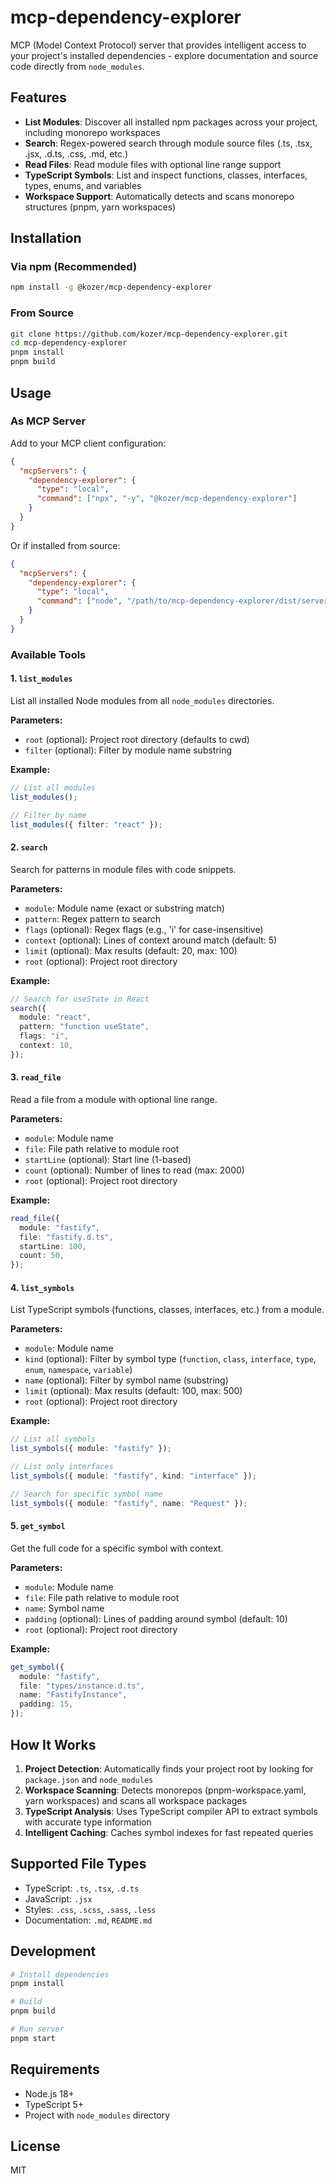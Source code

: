 # mcp-dependency-explorer

MCP (Model Context Protocol) server that provides intelligent access to your project's installed dependencies - explore documentation and source code directly from `node_modules`.

## Features

- **List Modules**: Discover all installed npm packages across your project, including monorepo workspaces
- **Search**: Regex-powered search through module source files (.ts, .tsx, .jsx, .d.ts, .css, .md, etc.)
- **Read Files**: Read module files with optional line range support
- **TypeScript Symbols**: List and inspect functions, classes, interfaces, types, enums, and variables
- **Workspace Support**: Automatically detects and scans monorepo structures (pnpm, yarn workspaces)

## Installation

### Via npm (Recommended)

```bash
npm install -g @kozer/mcp-dependency-explorer
```

### From Source

```bash
git clone https://github.com/kozer/mcp-dependency-explorer.git
cd mcp-dependency-explorer
pnpm install
pnpm build
```

## Usage

### As MCP Server

Add to your MCP client configuration:

```json
{
  "mcpServers": {
    "dependency-explorer": {
      "type": "local",
      "command": ["npx", "-y", "@kozer/mcp-dependency-explorer"]
    }
  }
}
```

Or if installed from source:

```json
{
  "mcpServers": {
    "dependency-explorer": {
      "type": "local",
      "command": ["node", "/path/to/mcp-dependency-explorer/dist/server.js"]
    }
  }
}
```

### Available Tools

#### 1. `list_modules`

List all installed Node modules from all `node_modules` directories.

**Parameters:**

- `root` (optional): Project root directory (defaults to cwd)
- `filter` (optional): Filter by module name substring

**Example:**

```typescript
// List all modules
list_modules();

// Filter by name
list_modules({ filter: "react" });
```

#### 2. `search`

Search for patterns in module files with code snippets.

**Parameters:**

- `module`: Module name (exact or substring match)
- `pattern`: Regex pattern to search
- `flags` (optional): Regex flags (e.g., 'i' for case-insensitive)
- `context` (optional): Lines of context around match (default: 5)
- `limit` (optional): Max results (default: 20, max: 100)
- `root` (optional): Project root directory

**Example:**

```typescript
// Search for useState in React
search({
  module: "react",
  pattern: "function useState",
  flags: "i",
  context: 10,
});
```

#### 3. `read_file`

Read a file from a module with optional line range.

**Parameters:**

- `module`: Module name
- `file`: File path relative to module root
- `startLine` (optional): Start line (1-based)
- `count` (optional): Number of lines to read (max: 2000)
- `root` (optional): Project root directory

**Example:**

```typescript
read_file({
  module: "fastify",
  file: "fastify.d.ts",
  startLine: 100,
  count: 50,
});
```

#### 4. `list_symbols`

List TypeScript symbols (functions, classes, interfaces, etc.) from a module.

**Parameters:**

- `module`: Module name
- `kind` (optional): Filter by symbol type (`function`, `class`, `interface`, `type`, `enum`, `namespace`, `variable`)
- `name` (optional): Filter by symbol name (substring)
- `limit` (optional): Max results (default: 100, max: 500)
- `root` (optional): Project root directory

**Example:**

```typescript
// List all symbols
list_symbols({ module: "fastify" });

// List only interfaces
list_symbols({ module: "fastify", kind: "interface" });

// Search for specific symbol name
list_symbols({ module: "fastify", name: "Request" });
```

#### 5. `get_symbol`

Get the full code for a specific symbol with context.

**Parameters:**

- `module`: Module name
- `file`: File path relative to module root
- `name`: Symbol name
- `padding` (optional): Lines of padding around symbol (default: 10)
- `root` (optional): Project root directory

**Example:**

```typescript
get_symbol({
  module: "fastify",
  file: "types/instance.d.ts",
  name: "FastifyInstance",
  padding: 15,
});
```

## How It Works

1. **Project Detection**: Automatically finds your project root by looking for `package.json` and `node_modules`
2. **Workspace Scanning**: Detects monorepos (pnpm-workspace.yaml, yarn workspaces) and scans all workspace packages
3. **TypeScript Analysis**: Uses TypeScript compiler API to extract symbols with accurate type information
4. **Intelligent Caching**: Caches symbol indexes for fast repeated queries

## Supported File Types

- TypeScript: `.ts`, `.tsx`, `.d.ts`
- JavaScript: `.jsx`
- Styles: `.css`, `.scss`, `.sass`, `.less`
- Documentation: `.md`, `README.md`

## Development

```bash
# Install dependencies
pnpm install

# Build
pnpm build

# Run server
pnpm start
```

## Requirements

- Node.js 18+
- TypeScript 5+
- Project with `node_modules` directory

## License

MIT
